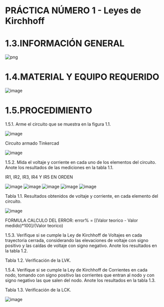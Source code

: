 # PRÁCTICA NÚMERO 1 - Leyes de Kirchhoff

# 1.3.INFORMACIÓN GENERAL

   ![png](https://user-images.githubusercontent.com/85137954/120725086-c55ac500-c49a-11eb-85cc-3270c139461e.png)

# 1.4.MATERIAL Y EQUIPO REQUERIDO

   ![image](https://user-images.githubusercontent.com/85137954/120722157-e6201c00-c494-11eb-9eaf-f48bb89aa4da.png)

# 1.5.PROCEDIMIENTO

 1.5.1. Arme el circuito que se muestra en la figura 1.1.
 
![image](https://user-images.githubusercontent.com/85137954/120722278-1e275f00-c495-11eb-869a-d4f4a54a1ec1.png)

 Circuito armado Tinkercad
 
![image](https://user-images.githubusercontent.com/85137954/120723209-efaa8380-c496-11eb-8339-d83223eae912.png)

 1.5.2. Mida el voltaje y corriente en cada uno de los elementos del circuito. Anote los
resultados de las mediciones en la tabla 1.1.

   IR1, IR2, IR3, IR4 Y IR5 EN ORDEN
 
 ![image](https://user-images.githubusercontent.com/85137954/120724385-5630a100-c499-11eb-9005-c3fc3ff3b5d4.png)                ![image](https://user-images.githubusercontent.com/85137954/120724596-c5a69080-c499-11eb-9f16-4e1a9213b3c7.png)                ![image](https://user-images.githubusercontent.com/85137954/120724634-d22ae900-c499-11eb-8adc-3c6995bac11b.png)                ![image](https://user-images.githubusercontent.com/85137954/120724654-dd7e1480-c499-11eb-9c13-f9176bd9b262.png)                ![image](https://user-images.githubusercontent.com/85137954/120724677-e7a01300-c499-11eb-9455-c586cb941363.png)

Tabla 1.1. Resultados obtenidos de voltaje y corriente, en cada elemento del circuito.

![image](https://user-images.githubusercontent.com/85137954/120725600-f5ef2e80-c49b-11eb-90f7-20102026155d.png)

FORMULA CALCULO DEL ERROR:    error% = [(Valor teorico - Valor medido)*100]/(Valor teorico)

1.5.3. Verifique si se cumple la Ley de Kirchhoff de Voltajes en cada trayectoria cerrada,
considerando las elevaciones de voltaje con signo positivo y las caídas de voltaje con
signo negativo. Anote los resultados en la tabla 1.2.

Tabla 1.2. Verificación de la LVK.


1.5.4. Verifique si se cumple la Ley de Kirchhoff de Corrientes en cada nodo, tomando
con signo positivo las corrientes que entran al nodo y con signo negativo las que salen
del nodo. Anote los resultados en la tabla 1.3.

Tabla 1.3. Verificación de la LCK.

![image](https://user-images.githubusercontent.com/85137954/120725685-220aaf80-c49c-11eb-81d8-0fb09f007fbe.png)



          








